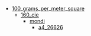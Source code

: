 * [100_grams_per_meter_square](100_grams_per_meter_square)
  * [160_cie](100_grams_per_meter_square/160_cie)
    * [mondi](100_grams_per_meter_square/160_cie/mondi)
      * [a4_26626](100_grams_per_meter_square/160_cie/mondi/a4_26626)
